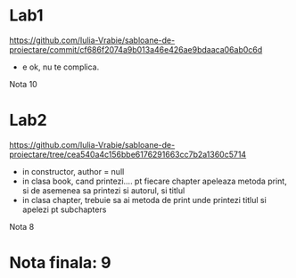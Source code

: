 # Lab1

https://github.com/Iulia-Vrabie/sabloane-de-proiectare/commit/cf686f2074a9b013a46e426ae9bdaaca06ab0c6d

- e ok, nu te complica.

Nota 10

# Lab2
https://github.com/Iulia-Vrabie/sabloane-de-proiectare/tree/cea540a4c156bbe6176291663cc7b2a1360c5714

- in constructor, author = null
- in clasa book, cand printezi.... pt fiecare chapter apeleaza metoda print, si de asemenea sa printezi si autorul, si titlul
- in clasa chapter, trebuie sa ai metoda de print unde printezi titlul si apelezi pt subchapters

Nota 8

# Nota finala: 9
